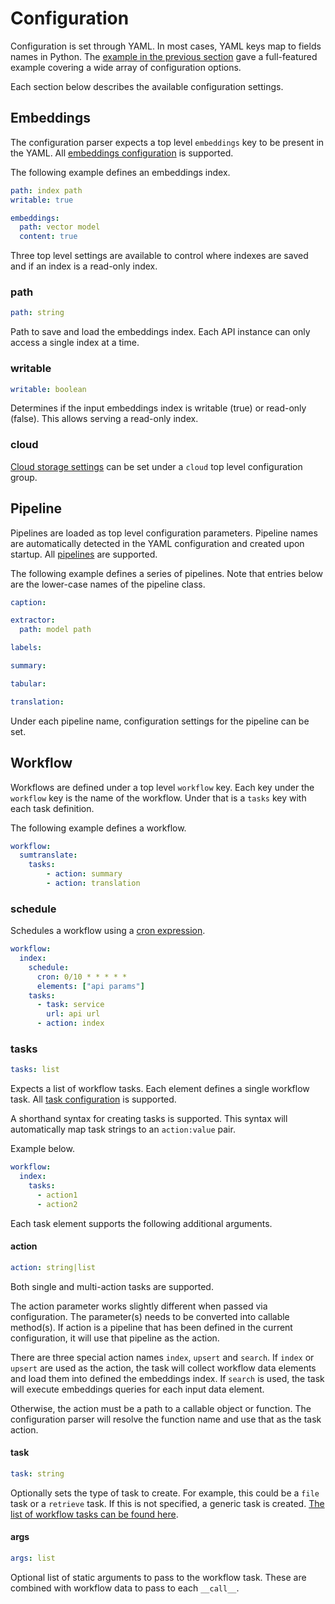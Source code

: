 # Configuration

Configuration is set through YAML. In most cases, YAML keys map to fields names in Python. The [example in the previous section](../) gave a full-featured example covering a wide array of configuration options.

Each section below describes the available configuration settings.

## Embeddings

The configuration parser expects a top level `embeddings` key to be present in the YAML. All [embeddings configuration](../../embeddings/configuration) is supported.

The following example defines an embeddings index.

```yaml
path: index path
writable: true

embeddings:
  path: vector model
  content: true
```

Three top level settings are available to control where indexes are saved and if an index is a read-only index.

### path
```yaml
path: string
```

Path to save and load the embeddings index. Each API instance can only access a single index at a time.

### writable
```yaml
writable: boolean
```

Determines if the input embeddings index is writable (true) or read-only (false). This allows serving a read-only index.

### cloud
[Cloud storage settings](../../embeddings/configuration/cloud) can be set under a `cloud` top level configuration group.

## Pipeline

Pipelines are loaded as top level configuration parameters. Pipeline names are automatically detected in the YAML configuration and created upon startup. All [pipelines](../../pipeline) are supported.

The following example defines a series of pipelines. Note that entries below are the lower-case names of the pipeline class.

```yaml
caption:

extractor:
  path: model path

labels:

summary:

tabular:

translation:
```

Under each pipeline name, configuration settings for the pipeline can be set.

## Workflow

Workflows are defined under a top level `workflow` key. Each key under the `workflow` key is the name of the workflow. Under that is a `tasks` key with each task definition.

The following example defines a workflow.

```yaml
workflow:
  sumtranslate:
    tasks:
        - action: summary
        - action: translation
```

### schedule

Schedules a workflow using a [cron expression](../../workflow/schedule).

```yaml
workflow:
  index:
    schedule:
      cron: 0/10 * * * * *
      elements: ["api params"] 
    tasks:
      - task: service
        url: api url
      - action: index
```

### tasks
```yaml
tasks: list
```

Expects a list of workflow tasks. Each element defines a single workflow task. All [task configuration](../../workflow/task) is supported.

A shorthand syntax for creating tasks is supported. This syntax will automatically map task strings to an `action:value` pair.

Example below.

```yaml
workflow:
  index:
    tasks:
      - action1
      - action2
```

Each task element supports the following additional arguments.

#### action
```yaml
action: string|list
```

Both single and multi-action tasks are supported.

The action parameter works slightly different when passed via configuration. The parameter(s) needs to be converted into callable method(s). If action is a pipeline that has been defined in the current configuration, it will use that pipeline as the action.

There are three special action names `index`, `upsert` and `search`. If `index` or `upsert` are used as the action, the task will collect workflow data elements and load them into defined the embeddings index. If `search` is used, the task will execute embeddings queries for each input data element.

Otherwise, the action must be a path to a callable object or function. The configuration parser will resolve the function name and use that as the task action.

#### task
```yaml
task: string
```

Optionally sets the type of task to create. For example, this could be a `file` task or a `retrieve` task. If this is not specified, a generic task is created. [The list of workflow tasks can be found here](../../workflow).

#### args
```yaml
args: list
```

Optional list of static arguments to pass to the workflow task. These are combined with workflow data to pass to each `__call__`.
